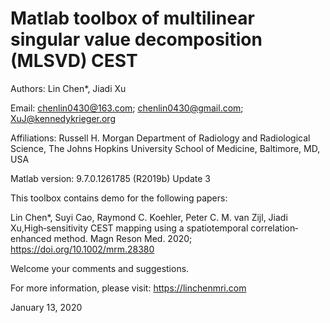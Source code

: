 # Matlab toolbox of multilinear singular value decomposition (MLSVD) CEST

Authors: Lin Chen*, Jiadi Xu

Email: chenlin0430@163.com;  chenlin0430@gmail.com;  XuJ@kennedykrieger.org

Affiliations:
Russell H. Morgan Department of Radiology and Radiological Science, The Johns Hopkins University School of Medicine, Baltimore, MD, USA

Matlab version: 9.7.0.1261785 (R2019b) Update 3

This toolbox contains demo for the following papers:

Lin Chen*, Suyi Cao, Raymond C. Koehler, Peter C. M. van Zijl, Jiadi Xu,High‐sensitivity CEST mapping using a spatiotemporal correlation‐enhanced method. Magn Reson Med. 2020; https://doi.org/10.1002/mrm.28380

Welcome your comments and suggestions.

For more information, please visit: https://linchenmri.com

January 13, 2020

